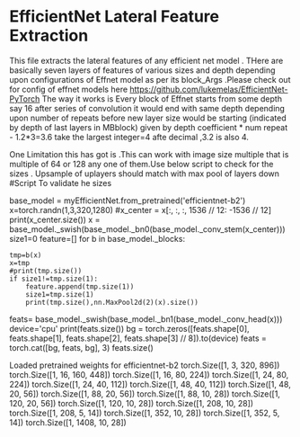 # EfficientNet Lateral Feature Extraction
This file extracts the lateral features of any efficient net model . THere are basically seven layers of features  of various sizes and depth depending upon configurations of Effnet model as per its block_Args .Please check out for config of effnet models here
https://github.com/lukemelas/EfficientNet-PyTorch
The way it works is Every block of Effnet starts from some depth say 16 after series of convolution it would end with same depth  depending upon number of repeats before new layer size would be starting (indicated by depth of last layers in MBblock) given by  depth coefficient * num repeat -  1.2*3=3.6 take the largest integer=4 afte decimal ,3.2 is also 4. 


One Limitation this has got is  .This can work with image size multiple that is multiple of 64 or 128  any one of them.Use below script to check for the sizes . Upsample of uplayers should match with max pool of layers down
#Script
To validate he sizes



base_model = myEfficientNet.from_pretrained('efficientnet-b2') 
x=torch.randn(1,3,320,1280)
#x_center = x[:, :, :, 1536 // 12: -1536 // 12]
print(x_center.size())
x = base_model._swish(base_model._bn0(base_model._conv_stem(x_center)))
size1=0
feature=[]
for b in base_model._blocks:
    
    tmp=b(x)
    x=tmp
    #print(tmp.size())
    if size1!=tmp.size(1):
        feature.append(tmp.size(1))
        size1=tmp.size(1)
        print(tmp.size(),nn.MaxPool2d(2)(x).size())
        

feats= base_model._swish(base_model._bn1(base_model._conv_head(x)))  
device='cpu'
print(feats.size())
bg = torch.zeros([feats.shape[0], feats.shape[1], feats.shape[2], feats.shape[3] // 8]).to(device)
feats = torch.cat([bg, feats, bg], 3)
feats.size()


Loaded pretrained weights for efficientnet-b2
torch.Size([1, 3, 320, 896])
torch.Size([1, 16, 160, 448]) torch.Size([1, 16, 80, 224])
torch.Size([1, 24, 80, 224]) torch.Size([1, 24, 40, 112])
torch.Size([1, 48, 40, 112]) torch.Size([1, 48, 20, 56])
torch.Size([1, 88, 20, 56]) torch.Size([1, 88, 10, 28])
torch.Size([1, 120, 20, 56]) torch.Size([1, 120, 10, 28])
torch.Size([1, 208, 10, 28]) torch.Size([1, 208, 5, 14])
torch.Size([1, 352, 10, 28]) torch.Size([1, 352, 5, 14])
torch.Size([1, 1408, 10, 28])
